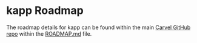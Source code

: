 # kapp Roadmap
The roadmap details for kapp can be found within the main [Carvel GitHub repo](https://github.com/carvel-dev/carvel) within the [ROADMAP.md](https://github.com/carvel-dev/carvel/blob/develop/ROADMAP.md) file.
